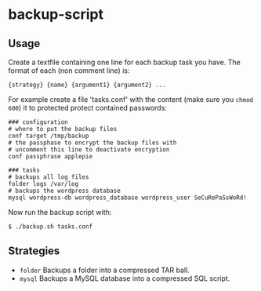 # backup-script

## Usage

Create a textfile containing one line for each backup task you have.
The format of each (non comment line) is:

~~~
{strategy} {name} {argument1} {argument2} ...
~~~

For example create a file 'tasks.conf' with the content (make sure you `chmod 600`) it to protected protect contained passwords:

~~~
### configuration
# where to put the backup files
conf target /tmp/backup
# the passphase to encrypt the backup files with
# uncomment this line to deactivate encryption
conf passphrase applepie

### tasks
# backups all log files
folder logs /var/log
# backups the wordpress database
mysql wordpress-db wordpress_database wordpress_user SeCuRePaSsWoRd!
~~~

Now run the backup script with:

~~~ bash
$ ./backup.sh tasks.conf
~~~

## Strategies

* `folder` Backups a folder into a compressed TAR ball.
* `mysql` Backups a MySQL database into a compressed SQL script.

